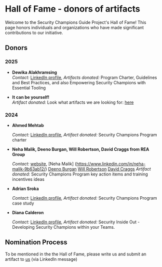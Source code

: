 # Hall of Fame - donors of artifacts

Welcome to the Security Champions Guide Project's Hall of Fame! This page honors individuals and organizations who have made significant contributions to our initiative.

## Donors

### 2025

- **Dewika Alakhramsing**  
  *Contact:* [LinkedIn profile](https://www.linkedin.com/in/dalakhramsing/), *Artifacts donated:* Program Charter, Guidelines and Best Practices, and also Empowering Security Champions with Essential Tooling

- **It can be yourself!**  
  *Artifact donated:* Look what artifacts we are looking for: [here](https://securitychampions.owasp.org/artifacts/)

### 2024

- **Ahmed Mehtab**  

  *Contact:* [LinkedIn profile](https://www.linkedin.com/in/ahmedmehtab/), *Artifact donated:* Security Champions Program charter

- **Neha Malik, Deeno Burgan, Will Robertson, David Craggs from REA Group**  

   *Contact:* [website](https://www.rea-group.com/), [Neha Malik] (https://www.linkedin.com/in/neha-malik-9b63ab12/) [Deeno Burgan](https://www.linkedin.com/in/deenoburgan/) [Will Robertson](https://www.linkedin.com/in/will-robertson-93a0273a/) [David Craggs](https://www.linkedin.com/in/david-craggs-37851793/) *Artifact donated:* Security Champions Program key action items and training incentives ideas

- **Adrian Sroka**  

  *Contact:* [LinkedIn profile](https://www.linkedin.com/in/adriansroka/), *Artifact donated:* Security Champions Program case study

- **Diana Calderon**

  *Contact:* [LinkedIn profile](https://www.linkedin.com/in/dianacalderon), *Artifact donated:* Security Inside Out - Developing Security Champions within your Teams.

## Nomination Process

To be mentioned in the the Hall of Fame, please write us and submit an artifact to [us](https://securitychampions.owasp.org/team/) (via LinkedIn message)

